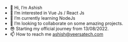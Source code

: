 - 👋 Hi, I’m Ashish
- 👀 I’m interested in Vue Js / React Js
- 🌱 I’m currently learning NodeJs
- 💞️ I’m looking to collaborate on some amazing projects.
- 😎 Starting my official journey from 13/08/2022.
- 📫 How to reach me ashish@veersatech.com

<!---
ashishveersatech/ashishveersatech is a ✨ special ✨ repository because its `README.md` (this file) appears on your GitHub profile.
You can click the Preview link to take a look at your changes.
--->
